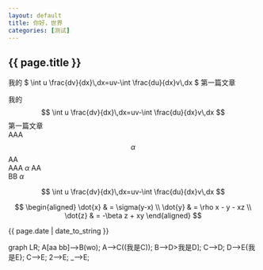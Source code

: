 ```yaml
---
layout: default
title: 你好，世界
categories: [测试]
---
```

<h2>{{ page.title }}</h2>
<p>我的 $ \int u \frac{dv}{dx}\,dx=uv-\int \frac{du}{dx}v\,dx $ 第一篇文章</p>

我的$$ \int u \frac{dv}{dx}\,dx=uv-\int \frac{du}{dx}v\,dx $$第一篇文章  
AAA $$\alpha$$ AA  
AAA $\alpha$ AA  
BB $\alpha$  


$$ \int u \frac{dv}{dx}\,dx=uv-\int \frac{du}{dx}v\,dx $$

$$
\begin{aligned}
\dot{x} & = \sigma(y-x) \\
\dot{y} & = \rho x - y - xz \\
\dot{z} & = -\beta z + xy
\end{aligned}
$$
    <p>{{ page.date | date_to_string }}</p>
    <script src="/assets/mermaid.min.js"></script>
    <script>mermaid.initialize({startOnLoad:true});</script>
    <div class="mermaid">
    graph LR;
    A[aa bb]-->B(wo);
    A-->C((我是C));
    B-->D>我是D];
    C-->D;
    D-->E{我是E};
    C-->E;
    2-->E;
    _-->E;
    </div>


